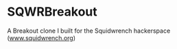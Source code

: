 SQWRBreakout
============

A Breakout clone I built for the Squidwrench hackerspace (www.squidwrench.org)
